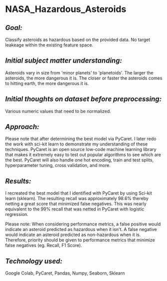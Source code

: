 # NASA_Hazardous_Asteroids

## ***Goal:*** 
Classify asteroids as hazardous based on the provided data. No target leakeage within the existing feature space.

## ***Initial subject matter understanding:***
Asteroids vary in size from 'minor planets' to 'planetoids'. The larger the asteroids, the more dangerous it is. The closer or faster the asteroids comes to hitting earth, the more dangerous it is.

## ***Initial thoughts on dataset before preprocessing:***
Various numeric values that need to be normalized. 

## ***Approach:***
Please note that after determining the best model via PyCaret. I later redo the work with sci-kit learn to demonstrate my understanding of these techniques. PyCaret is an open source low-code machine learning library that makes it extremely easy to test out popular algorithms to see which are the best. PyCaret will also handle one hot encoding, train and test splits, hyperparameter tuning, cross validation, and more.

## ***Results:***
I recreated the best model that I identified with PyCaret by using Sci-kit learn (sklearn). The resulting recall was approximately 98.6% thereby netting a great score that minimized false negatives. This was nearly equivalent to the 99% recall that was netted in PyCaret with logistic regression.

Please note: When considering performance metrics, a false positive would indicate an asteroid predicted as hazardous when it isn't. A false negative would indicate an asteroid predicted as non-hazardous when it is. Therefore, priority should be given to performance metrics that minimize false negatives (eg. Recall, F1 Score).

## ***Technology used:***
Google Colab, PyCaret, Pandas, Numpy, Seaborn, Sklearn
